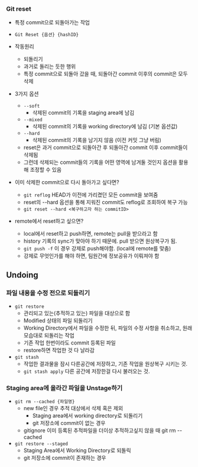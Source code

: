 ### Git reset
- 특정 commit으로 되돌아가는 작업
- `Git Reset {옵션} {hashID}`
- 작동원리
    - 되돌리기
    - 과거로 돌리는 듯한 행위
    - 특정 commit으로 되돌아 갔을 때, 되돌아간 commit 이후의 commit은 모두 삭제
- 3가지 옵션
    - `--soft`
        - 삭제된 commit의 기록을 staging area에 남김
    - `--mixed`
        - 삭제된 commit의 기록을 working directory에 남김 (기본 옵션값)
    - `--hard`
        - 삭제된 commit의 기록을 남기지 않음 (이전 커밋 그냥 버림)
    - reset은 과거 commit으로 되돌아간 후 되돌아간 commit 이후 commit들이 삭제됨
    - 그런데 삭제되는 commit들의 기록을 어떤 영역에 남겨둘 것인지 옵션을 활용해 조정할 수 있음

- 이미 삭제한 commit으로 다시 돌아가고 싶다면?
    - `git reflog` HEAD가 이전에 가리켰던 모든 commit을 보여줌
    - reset의 --hard 옵션을 통해 지워진 commit도 reflog로 조회하여 복구 가능
    - `git reset --hard <복구하고자 하는 commitID>`

- remote에서 reset하고 싶으면?
    - local에서 reset하고 push하면, remote는 pull을 받으라고 함
    - history 기록의 sync가 맞아야 하기 때문에. pull 받으면 원상복구가 됨.
    - `git push -f` 이 경우 강제로 push해야함. (local에 remote를 맞춤)
    - 강제로 무엇인가를 해야 하면, 팀원간에 정보공유가 이뤄져야 함

## Undoing
### 파일 내용을 수정 전으로 되돌리기

- `git restore`
    - 관리되고 있는(추적하고 있는) 파일을 대상으로 함
    - Modified 상태의 파일 되돌리기
    - Working Directory에서 파일을 수정한 뒤, 파일의 수정 사항을 취소하고, 원래 모습대로 되돌리는 작업
    - 기존 작업 한번이라도 commit 등록된 파일
    - restore하면 작업한 것 다 날라감
- `git stash`
    - 작업한 결과물을 잠시 다른공간에 저장하고, 기존 작업을 원상복구 시키는 것.
    - `git stash apply` 다른 공간에 저장한걸 다시 불러오는 것.

### Staging area에 올라간 파일을 Unstage하기
- `git rm --cached {파일명}`
    - new file인 경우 추적 대상에서 삭제 혹은 제외
        - Staging area에서 working directory로 되돌리기
        - git 저장소에 commit이 없는 경우
    - gitignore 이미 등록된 추적파일을 더이상 추적하고싶지 않을 때 git rm --cached
- `git restore --staged`
    - Staging Area에서 Working Directory로 되돌릭
    - git 저장소에 commit이 존재하는 경우
    

